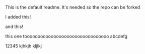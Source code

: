 This is the default readme. It's needed so the repo can be forked

I added this!

and this!

this one toooooooooooooooooooooooooooooooo
abcdefg

12345
kjhkjh
kljlkj
